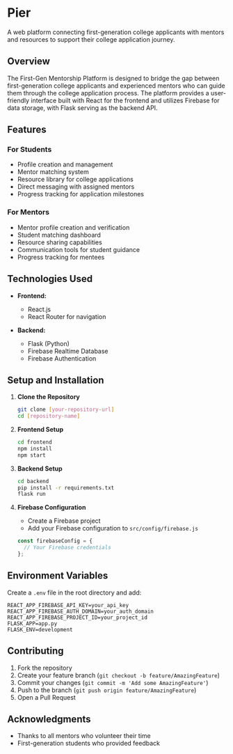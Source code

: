 # Pier

A web platform connecting first-generation college applicants with mentors and resources to support their college application journey.

## Overview

The First-Gen Mentorship Platform is designed to bridge the gap between first-generation college applicants and experienced mentors who can guide them through the college application process. The platform provides a user-friendly interface built with React for the frontend and utilizes Firebase for data storage, with Flask serving as the backend API.

## Features

### For Students
- Profile creation and management
- Mentor matching system
- Resource library for college applications
- Direct messaging with assigned mentors
- Progress tracking for application milestones

### For Mentors
- Mentor profile creation and verification
- Student matching dashboard
- Resource sharing capabilities
- Communication tools for student guidance
- Progress tracking for mentees

## Technologies Used

- **Frontend:**
  - React.js
  - React Router for navigation

- **Backend:**
  - Flask (Python)
  - Firebase Realtime Database
  - Firebase Authentication

## Setup and Installation

1. **Clone the Repository**
   ```bash
   git clone [your-repository-url]
   cd [repository-name]
   ```

2. **Frontend Setup**
   ```bash
   cd frontend
   npm install
   npm start
   ```

3. **Backend Setup**
   ```bash
   cd backend
   pip install -r requirements.txt
   flask run
   ```

4. **Firebase Configuration**
   - Create a Firebase project
   - Add your Firebase configuration to `src/config/firebase.js`
   ```javascript
   const firebaseConfig = {
     // Your Firebase credentials
   };
   ```

## Environment Variables

Create a `.env` file in the root directory and add:

```
REACT_APP_FIREBASE_API_KEY=your_api_key
REACT_APP_FIREBASE_AUTH_DOMAIN=your_auth_domain
REACT_APP_FIREBASE_PROJECT_ID=your_project_id
FLASK_APP=app.py
FLASK_ENV=development
```

## Contributing

1. Fork the repository
2. Create your feature branch (`git checkout -b feature/AmazingFeature`)
3. Commit your changes (`git commit -m 'Add some AmazingFeature'`)
4. Push to the branch (`git push origin feature/AmazingFeature`)
5. Open a Pull Request

## Acknowledgments

- Thanks to all mentors who volunteer their time
- First-generation students who provided feedback
